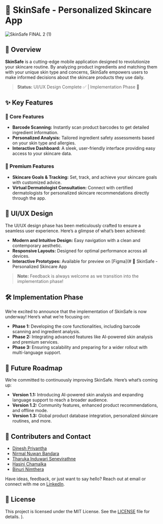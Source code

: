 # 🌟 SkinSafe - Personalized Skincare App

![SkinSafe  FINAL 2 (1)](https://github.com/user-attachments/assets/5b7e60b7-e04a-4e7a-afb3-6e2801049797)


## 🚀 Overview

**SkinSafe** is a cutting-edge mobile application designed to revolutionize your skincare routine. By analyzing product ingredients and matching them with your unique skin type and concerns, SkinSafe empowers users to make informed decisions about the skincare products they use daily.

> **Status:** UI/UX Design Complete ✅ | Implementation Phase 🚧

## ✨ Key Features

### 🧪 Core Features
- **Barcode Scanning:** Instantly scan product barcodes to get detailed ingredient information.
- **Personalized Analysis:** Tailored ingredient safety assessments based on your skin type and allergies.
- **Interactive Dashboard:** A sleek, user-friendly interface providing easy access to your skincare data.

### 💎 Premium Features
- **Skincare Goals & Tracking:** Set, track, and achieve your skincare goals with customized advice.
- **Virtual Dermatologist Consultation:** Connect with certified dermatologists for personalized skincare recommendations directly through the app.

## 🎨 UI/UX Design

The UI/UX design phase has been meticulously crafted to ensure a seamless user experience. Here’s a glimpse of what’s been achieved:

- **Modern and Intuitive Design:** Easy navigation with a clean and contemporary aesthetic.
- **Responsive Layouts:** Designed for optimal performance across all devices.
- **Interactive Prototypes:** Available for preview on [Figma](# 🌟 SkinSafe - Personalized Skincare App


> **Note:** Feedback is always welcome as we transition into the implementation phase!

## 🛠️ Implementation Phase

We’re excited to announce that the implementation of SkinSafe is now underway! Here’s what we’re focusing on:

- **Phase 1:** Developing the core functionalities, including barcode scanning and ingredient analysis.
- **Phase 2:** Integrating advanced features like AI-powered skin analysis and premium services.
- **Phase 3:** Ensuring scalability and preparing for a wider rollout with multi-language support.

## 🌱 Future Roadmap

We’re committed to continuously improving SkinSafe. Here’s what’s coming up:

- **Version 1.1:** Introducing AI-powered skin analysis and expanding language support to reach a broader audience.
- **Version 1.2:** Community features, enhanced product recommendations, and offline mode.
- **Version 1.3:** Global product database integration, personalized skincare routines, and more.


## 🤝 Contributers and  Contact

- [Dinesh Priyantha](www.linkedin.com/in/dinesh-priyantha)
- [Nirmal Nuwan Bandara](nirmalbandara313@gmail.com)
- [Tharuka Induwari Senevirathne](tharukasenevirathne256@gmail.com)
- [Hasini Chamalka](hasinichamalka5@gmail.com) 
- [Binuri Nimthera](binuthera@gmail.com)

Have ideas, feedback, or just want to say hello? Reach out at email or connect with me on [LinkedIn](#).

## 📝 License

This project is licensed under the MIT License. See the [LICENSE](LICENSE) file for details.
).
